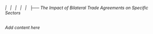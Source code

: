 ###### |   |   |   |   |   ├── The Impact of Bilateral Trade Agreements on Specific Sectors

*Add content here*